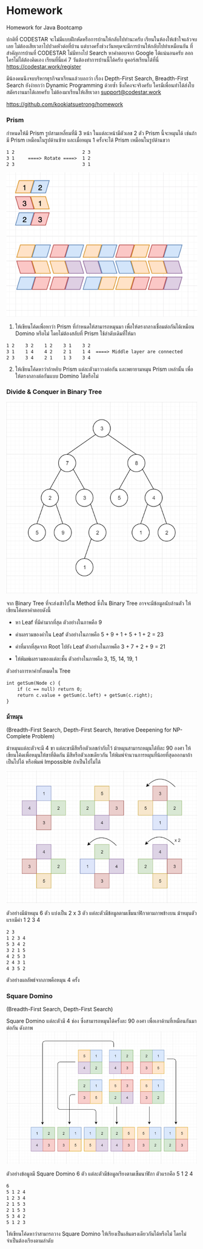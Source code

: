# Homework
Homework for Java Bootcamp

ปกติที่ CODESTAR จะไม่มีแบบฝึกหัดหรือการบ้านให้กลับไปทำนะครับ เรียนในห้องให้เข้าใจแล้วจบเลย 
ไม่ต้องเสียเวลาไปปวดหัวต่อที่บ้าน แต่บางครั้งช่วงวันหยุดจะมีการบ้านให้กลับไปทำเหมือนกัน 
ที่สำคัญการบ้านที่ CODESTAR ไม่มีทางไป Search หาคำตอบจาก Google ได้แน่นอนครับ 
ลอกใครไม่ได้ต้องคิดเอง เรียนที่นี่แค่ 7 วันต้องทำการบ้านนี้ได้ครับ 
ดูคอร์สเรียนได้ที่นี่ https://codestar.work/register

มีน้องคนนึงจบบริหารธุรกิจมาเรียนแล้วบอกว่า 
เรื่อง Depth-First Search, Breadth-First Search 
ยังง่ายกว่า Dynamic Programming ด้วยซ้ำ ซึ่งก็คงจะจริงครับ 
ใครมีเพื่อนทำได้ส่งใบสมัครงานมาได้เลยครับ 
ไม่ต้องมาเรียนให้เสียเวลา support@codestar.work

https://github.com/kookiatsuetrong/homework


### Prism

กำหนดให้มี Prism รูปสามเหลี่ยมที่มี 3 หน้า ในแต่ละหน้ามีตัวเลข 2 ตัว
Prism นี้จะหมุนได้ เช่นถ้ามี Prism เหมือนในรูปด้านซ้าย 
และเมื่อหมุน 1 ครั้งจะได้ Prism เหมือนในรูปด้านขวา

```
1 2                         2 3
3 1     ====> Rotate ====>  1 2
2 3                         3 1
```

![](prism.png)

1. ให้เขียนโค้ดเพื่อหาว่า Prism ที่กำหนดให้สามารถหมุนมา
เพื่อให้ตรงกลางเชื่อมต่อกันได้เหมือน Domino หรือไม่
โดยไม่ต้องสลับที่ Prism ใช้ลำดับเดิมที่ให้มา

```
1 2    3 2    1 2    3 1    3 2
3 1    1 4    4 2    2 1    1 4  ====> Middle layer are connected
2 3    3 4    2 1    1 3    3 4
```

2. ให้เขียนโค้ดหาว่าถ้าหยิบ Prism แต่ละตัวมาวางต่อกัน
และพยายามหมุน Prism เหล่านั้น เพื่อให้ตรงกลางต่อกันแบบ Domino ได้หรือไม่


### Divide & Conquer in Binary Tree

![](binary-tree.png)

จาก Binary Tree ที่จะส่งเข้าไปใน Method ซึ่งใน Binary Tree อาจจะมีข้อมูลนับล้านตัว 
ให้เขียนโค้ดหาคำตอบดังนี้

- หา Leaf ที่มีค่ามากที่สุด ตัวอย่างในภาพคือ 9

- ค่าผลรวมของค่าใน Leaf ตัวอย่างในภาพคือ 5 + 9 + 1 + 5 + 1 + 2 = 23

- ค่าที่มากที่สุดจาก Root ไปยัง Leaf ตัวอย่างในภาพคือ 3 + 7 + 2 + 9 = 21

- ให้พิมพ์ผลรวมของแต่ละชั้น ตัวอย่างในภาพคือ 3, 15, 14, 19, 1

ตัวอย่างการหาค่าทั้งหมดใน Tree
```
int getSum(Node c) {
	if (c == null) return 0;
	return c.value + getSum(c.left) + getSum(c.right);
}
```

### ม้าหมุน
(Breadth-First Search, Depth-First Search, Iterative Deepening for NP-Complete Problem)

ม้าหมุนแต่ละตัวจะมี 4 ขา แต่ละขามีสีหรือตัวเลขกำกับไว้ ม้าหมุนสามารถหมุนได้ทีละ 90 องศา 
ให้เขียนโค้ดเพื่อหมุนให้ขาที่ติดกัน มีสีหรือตัวเลขเดียวกัน ให้พิมพ์จำนวนการหมุนที่น้อยที่สุดออกมาถ้าเป็นไปได้ หรือพิมพ์ Impossible ถ้าเป็นไปไม่ได้

![](rotation.png)

ตัวอย่างมีม้าหมุน 6 ตัว แบ่งเป็น 2 x 3 ตัว แต่ละตัวมีข้อมูลตามเข็มนาฬิกาตามภาพข้างบน 
ม้าหมุนตัวแรกมีค่า 1 2 3 4
```
2 3
1 2 3 4
5 3 4 2
3 2 1 5
4 2 5 3
2 4 3 1
4 3 5 2
```

ตัวอย่างผลลัพธ์จากภาพคือหมุน 4 ครั้ง

### Square Domino
(Breadth-First Search, Depth-First Search)

Square Domino แต่ละตัวมี 4 ช่อง ซึ่งสามารถหมุนได้ครั้งละ 90 องศา เพื่อเอาด้านที่เหมือนกันมาต่อกัน
ดังภาพ
![](square.png)

ตัวอย่างข้อมูลมี Square Domino 6 ตัว แต่ละตัวมีข้อมูลเรียงตามเข็มนาฬิกา ตัวแรกคือ 5 1 2 4

```
6
5 1 2 4
1 2 3 4
2 1 5 3
2 1 5 3
5 3 4 2
5 1 2 3
```

ให้เขียนโค้ดหาว่าสามารถวาง Square Domino ให้เรียงเป็นเส้นตรงเดียวกันได้หรือไม่ 
โดยไม่จำเป็นต้องเรียงตามลำดับ
